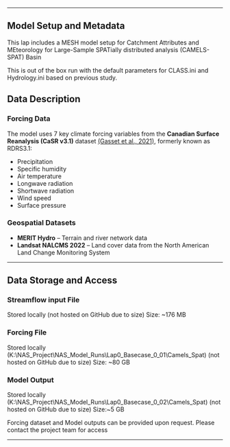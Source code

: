
---

## Model Setup and Metadata

This lap includes a MESH model setup for Catchment Attributes and MEteorology for Large-Sample SPATially distributed analysis (CAMELS-SPAT) Basin

This is out of the box run with the default parameters for CLASS.ini and Hydrology.ini based on previous study.

## Data Description

### Forcing Data

The model uses 7 key climate forcing variables from the **Canadian Surface Reanalysis (CaSR v3.1)** dataset [(Gasset et al., 2021)](https://doi.org/10.5194/essd-13-4269-2021), formerly known as RDRS3.1:

- Precipitation  
- Specific humidity  
- Air temperature  
- Longwave radiation  
- Shortwave radiation  
- Wind speed  
- Surface pressure  

### Geospatial Datasets

- **MERIT Hydro** – Terrain and river network data 
- **Landsat NALCMS 2022** – Land cover data from the North American Land Change Monitoring System

---

## Data Storage and Access

### Streamflow input File
Stored locally (not hosted on GitHub due to size)
Size: ~176 MB

### Forcing File
Stored locally (K:\NAS_Project\NAS_Model_Runs\Lap0_Basecase_0_01\Camels_Spat) (not hosted on GitHub due to size)
Size: ~80 GB

### Model Output
Stored locally (K:\NAS_Project\NAS_Model_Runs\Lap0_Basecase_0_02\Camels_Spat) (not hosted on GitHub due to size) 
Size:~5 GB

Forcing dataset and Model outputs can be provided upon request. Please contact the project team for access

---
